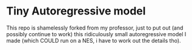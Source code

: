 # Tiny Autoregressive model
This repo is shamelessly forked from my professor, just to put out (and possibly continue to work) this ridiculously small autoregressive model I made (which COULD run on a NES, i have to work out the details tho).
